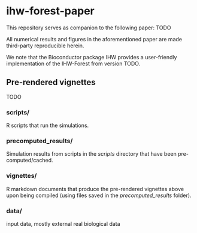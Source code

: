 # ihw-forest-paper
This repository serves as companion to the following paper: TODO

All numerical results and figures in the aforementioned paper are made third-party reproducible herein.

We note that the Bioconductor package IHW provides a user-friendly implementation of the IHW-Forest from version TODO.

## Pre-rendered vignettes
TODO 

### **scripts/**
R scripts that run the simulations.
 
### **precomputed_results/**
Simulation results from scripts in the *scripts* directory that have been pre-computed/cached.

### **vignettes/**
R markdown documents that produce the pre-rendered vignettes above upon being compiled (using files saved in the *precomputed_results* folder). 

### **data/**
input data, mostly external real biological data
